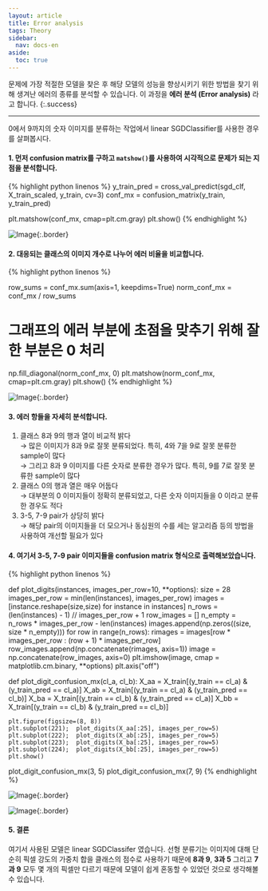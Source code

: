 ```yaml
---
layout: article
title: Error analysis
tags: Theory
sidebar:
  nav: docs-en
aside:
  toc: true
---
```


문제에 가장 적절한 모델을 찾은 후 해당 모델의 성능을 향상시키기 위한 방법을 찾기 위해 생겨난 에러의 종류를 분석할 수 있습니다. 이 과정을 **에러 분석 (Error analysis)** 라고 합니다.
{:.success}

<!--more-->

---

0에서 9까지의 숫자 이미지를 분류하는 작업에서 linear SGDClassifier를 사용한 경우를 살펴봅시다. <br>


#### 1. 먼저 confusion matrix를 구하고 `matshow()`를 사용하여 시각적으로 문제가 되는 지점을 분석합니다.

{% highlight python linenos %}
y_train_pred = cross_val_predict(sgd_clf, X_train_scaled, y_train, cv=3)
conf_mx = confusion_matrix(y_train, y_train_pred)

plt.matshow(conf_mx, cmap=plt.cm.gray)
plt.show()
{% endhighlight %}

![Image](https://raw.githubusercontent.com/djy-git/djy-git.github.io/master/_posts/assets/all_conf_mat.png){:.border} <br>


#### 2. 대응되는 클래스의 이미지 개수로 나누어 에러 비율을 비교합니다.

{% highlight python linenos %}

row_sums = conf_mx.sum(axis=1, keepdims=True)
norm_conf_mx = conf_mx / row_sums

# 그래프의 에러 부분에 초점을 맞추기 위해 잘한 부분은 0 처리
np.fill_diagonal(norm_conf_mx, 0)
plt.matshow(norm_conf_mx, cmap=plt.cm.gray)
plt.show()
{% endhighlight %}

![Image](https://raw.githubusercontent.com/djy-git/djy-git.github.io/master/_posts/assets/diag_conf_mat.png){:.border} <br>


#### 3. 에러 항들을 자세히 분석합니다.
1) 클래스 8과 9의 행과 열이 비교적 밝다 <br>
→ 많은 이미지가 8과 9로 잘못 분류되었다. 특히, 4와 7을 9로 잘못 분류한 sample이 많다 <br>
→ 그리고 8과 9 이미지를 다른 숫자로 분류한 경우가 많다. 특히, 9를 7로 잘못 분류한 sample이 많다 <br>
2) 클래스 0의 행과 열은 매우 어둡다 <br>
→ 대부분의 0 이미지들이 정확히 분류되었고, 다른 숫자 이미지들을 0 이라고 분류한 경우도 적다 <br>
3) 3-5, 7-9 pair가 상당히 밝다 <br>
→ 해당 pair의 이미지들을 더 모으거나 동심원의 수를 세는 알고리즘 등의 방법을 사용하여 개선할 필요가 있다 <br>


#### 4. 여기서 3-5, 7-9 pair 이미지들을 confusion matrix 형식으로 출력해보았습니다.

{% highlight python linenos %}

def plot_digits(instances, images_per_row=10, **options):
    size = 28
    images_per_row = min(len(instances), images_per_row)
    images = [instance.reshape(size,size) for instance in instances]
    n_rows = (len(instances) - 1) // images_per_row + 1
    row_images = []
    n_empty = n_rows * images_per_row - len(instances)
    images.append(np.zeros((size, size * n_empty)))
    for row in range(n_rows):
        rimages = images[row * images_per_row : (row + 1) * images_per_row]
        row_images.append(np.concatenate(rimages, axis=1))
    image = np.concatenate(row_images, axis=0)
    plt.imshow(image, cmap = matplotlib.cm.binary, **options)
    plt.axis("off")

def plot_digit_confusion_mx(cl_a, cl_b):
    X_aa = X_train[(y_train == cl_a) & (y_train_pred == cl_a)]
    X_ab = X_train[(y_train == cl_a) & (y_train_pred == cl_b)]
    X_ba = X_train[(y_train == cl_b) & (y_train_pred == cl_a)]
    X_bb = X_train[(y_train == cl_b) & (y_train_pred == cl_b)]

    plt.figure(figsize=(8, 8))
    plt.subplot(221);  plot_digits(X_aa[:25], images_per_row=5)
    plt.subplot(222);  plot_digits(X_ab[:25], images_per_row=5)
    plt.subplot(223);  plot_digits(X_ba[:25], images_per_row=5)
    plt.subplot(224);  plot_digits(X_bb[:25], images_per_row=5)
    plt.show()

plot_digit_confusion_mx(3, 5)
plot_digit_confusion_mx(7, 9)
{% endhighlight %}

![Image](https://raw.githubusercontent.com/djy-git/djy-git.github.io/master/_posts/assets/35.png){:.border} <br>

![Image](https://raw.githubusercontent.com/djy-git/djy-git.github.io/master/_posts/assets/79.png){:.border} <br>


#### 5. 결론
여기서 사용된 모델은 linear SGDClassifer 였습니다. 선형 분류기는 이미지에 대해 단순히 픽셀 강도의 가중치 합을 클래스의 점수로 사용하기 때문에 **8과 9**, **3과 5** 그리고 **7과 9** 모두 몇 개의 픽셀만 다르기 때문에 모델이 쉽게 혼동할 수 있었던 것으로 생각해볼 수 있습니다.
